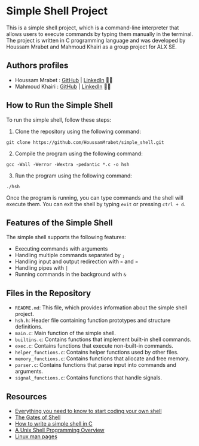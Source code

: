 # Simple Shell Project

This is a simple shell project, which is a command-line interpreter that allows users to execute commands by typing them manually in the terminal. The project is written in C programming language and was developed by Houssam Mrabet and Mahmoud Khairi as a group project for ALX SE.

## Authors profiles

- Houssam Mrabet :
    [GitHub](https://github.com/HoussamMrabet) | [LinkedIn](https://www.linkedin.com/in/houssam-mrabet-6b758a176/) 👨‍💻
- Mahmoud Khairi :
    [GitHub](https://github.com/Mahmoud-Khairi) | [LinkedIn](https://www.linkedin.com/in/mahmoud-khairi-39942124a/) 👨‍💻

## How to Run the Simple Shell

To run the simple shell, follow these steps:

1. Clone the repository using the following command:
```
git clone https://github.com/HoussamMrabet/simple_shell.git
```

2. Compile the program using the following command:
```
gcc -Wall -Werror -Wextra -pedantic *.c -o hsh
```

3. Run the program using the following command:
```
./hsh
```

Once the program is running, you can type commands and the shell will execute them. You can exit the shell by typing `exit` or pressing `ctrl + d`.

## Features of the Simple Shell

The simple shell supports the following features:

- Executing commands with arguments
- Handling multiple commands separated by `;`
- Handling input and output redirection with `<` and `>`
- Handling pipes with `|`
- Running commands in the background with `&`

## Files in the Repository

- `README.md`: This file, which provides information about the simple shell project.
- `hsh.h`: Header file containing function prototypes and structure definitions.
- `main.c`: Main function of the simple shell.
- `builtins.c`: Contains functions that implement built-in shell commands.
- `exec.c`: Contains functions that execute non-built-in commands.
- `helper_functions.c`: Contains helper functions used by other files.
- `memory_functions.c`: Contains functions that allocate and free memory.
- `parser.c`: Contains functions that parse input into commands and arguments.
- `signal_functions.c`: Contains functions that handle signals.

## Resources

- [Everything you need to know to start coding your own shell](https://intranet.alxswe.com/concepts/64)
- [The Gates of Shell](https://www.gnu.org/software/bash/manual/html_node/Unix-Shells.html)
- [How to write a simple shell in C](https://brennan.io/2015/01/16/write-a-shell-in-c/)
- [A Unix Shell Programming Overview](https://www.tldp.org/LDP/abs/html/)
- [Linux man pages](https://man7.org/linux/man-pages/index.html)
